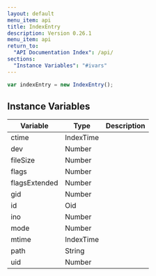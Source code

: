 ```yaml
---
layout: default
menu_item: api
title: IndexEntry
description: Version 0.26.1
menu_item: api
return_to:
  "API Documentation Index": /api/
sections:
  "Instance Variables": "#ivars"
---
```


```js
var indexEntry = new IndexEntry();
```

## <a name="ivars"></a>Instance Variables

| Variable | Type | Description |
| --- | --- | --- |
| <a name="ctime"></a>ctime | IndexTime |  |
| <a name="dev"></a>dev | Number |  |
| <a name="fileSize"></a>fileSize | Number |  |
| <a name="flags"></a>flags | Number |  |
| <a name="flagsExtended"></a>flagsExtended | Number |  |
| <a name="gid"></a>gid | Number |  |
| <a name="id"></a>id | Oid |  |
| <a name="ino"></a>ino | Number |  |
| <a name="mode"></a>mode | Number |  |
| <a name="mtime"></a>mtime | IndexTime |  |
| <a name="path"></a>path | String |  |
| <a name="uid"></a>uid | Number |  |

